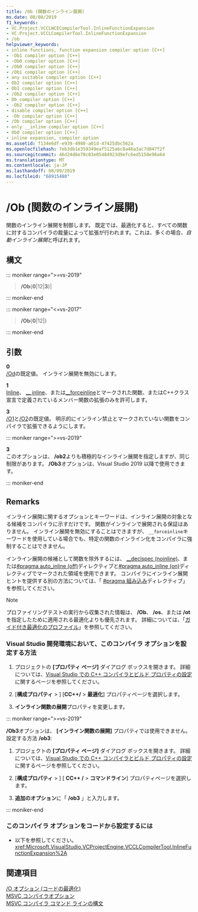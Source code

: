 ```yaml
---
title: /Ob (関数のインライン展開)
ms.date: 08/08/2019
f1_keywords:
- VC.Project.VCCLWCECompilerTool.InlineFunctionExpansion
- VC.Project.VCCLCompilerTool.InlineFunctionExpansion
- /ob
helpviewer_keywords:
- inline functions, function expansion compiler option [C++]
- -Ob1 compiler option [C++]
- -Ob0 compiler option [C++]
- /Ob0 compiler option [C++]
- /Ob1 compiler option [C++]
- any suitable compiler option [C++]
- Ob2 compiler option [C++]
- Ob1 compiler option [C++]
- /Ob2 compiler option [C++]
- Ob compiler option [C++]
- -Ob2 compiler option [C++]
- disable compiler option [C++]
- -Ob compiler option [C++]
- /Ob compiler option [C++]
- only __inline compiler option [C++]
- Ob0 compiler option [C++]
- inline expansion, compiler option
ms.assetid: f134e6df-e939-4980-a01d-47425dbc562a
ms.openlocfilehash: 7eb3db1e359349eaf5125a6c8a46a3ac7d847f2f
ms.sourcegitcommit: 46d24d6e70c03e05484923d9efc6ed5150e96a64
ms.translationtype: MT
ms.contentlocale: ja-JP
ms.lasthandoff: 08/09/2019
ms.locfileid: "68915480"
---
```

# <a name="ob-inline-function-expansion"></a>/Ob (関数のインライン展開)

関数のインライン展開を制御します。 既定では、最適化すると、すべての関数に対するコンパイラの裁量によって拡張が行われます。これは、多くの場合、*自動インライン展開*と呼ばれます。

## <a name="syntax"></a>構文

::: moniker range=">=vs-2019"

> **/Ob**{**0**|12|**3**}|

::: moniker-end

::: moniker range="<=vs-2017"

> **/Ob**{**0**|12|}

::: moniker-end

## <a name="arguments"></a>引数

**0**\
[/Od](od-disable-debug.md)の既定値。 インライン展開を無効にします。

**1**\
[Inline](../../cpp/inline-functions-cpp.md)、 [__ inline](../../cpp/inline-functions-cpp.md)、または[__forceinline](../../cpp/inline-functions-cpp.md)とマークされた関数、またはC++クラス宣言で定義されているメンバー関数の拡張のみを許可します。

**3**\
[/O1](o1-o2-minimize-size-maximize-speed.md)と[/O2](o1-o2-minimize-size-maximize-speed.md)の既定値。 明示的にインライン禁止とマークされていない関数をコンパイラで拡張できるようにします。

::: moniker range=">=vs-2019"

**3**\
このオプションは、 **/ob2**よりも積極的なインライン展開を指定しますが、同じ制限があります。 **/Ob3**オプションは、Visual Studio 2019 以降で使用できます。

::: moniker-end

## <a name="remarks"></a>Remarks

インライン展開に関するオプションとキーワードは、インライン展開の対象となる候補をコンパイラに示すだけです。 関数がインラインで展開される保証はありません。 インライン展開を無効にすることはできますが、 `__forceinline`キーワードを使用している場合でも、特定の関数のインライン化をコンパイラに強制することはできません。

インライン展開の候補として関数を除外するには、 [__declspec (noinline)](../../cpp/noinline.md)、または[#pragma auto_inline (off)](../../preprocessor/auto-inline.md)ディレクティブと[#pragma auto_inline (on)](../../preprocessor/auto-inline.md)ディレクティブでマークされた領域を使用できます。 コンパイラにインライン展開ヒントを提供する別の方法については、「 [#pragma 組み込み](../../preprocessor/intrinsic.md)ディレクティブ」を参照してください。

> [!NOTE]
> プロファイリングテストの実行から収集された情報は、 **/Ob**、 **/os**、または **/ot**を指定したために適用される最適化よりも優先されます。 詳細については、「[ガイド付き最適化のプロファイル](../profile-guided-optimizations.md)」を参照してください。

### <a name="to-set-this-compiler-option-in-the-visual-studio-development-environment"></a>Visual Studio 開発環境において、このコンパイラ オプションを設定する方法

1. プロジェクトの **[プロパティ ページ]** ダイアログ ボックスを開きます。 詳細については、[Visual Studio での C++ コンパイラとビルド プロパティの設定](../working-with-project-properties.md)に関するページを参照してください。

1. [**構成プロパティ** > ] [**CC++/**  > **最適化**] プロパティページを選択します。

1. **インライン関数の展開**プロパティを変更します。

::: moniker range=">=vs-2019"

**/Ob3**オプションは、 **[インライン関数の展開]** プロパティでは使用できません。 設定する方法 **/ob3**:

1. プロジェクトの **[プロパティ ページ]** ダイアログ ボックスを開きます。 詳細については、[Visual Studio での C++ コンパイラとビルド プロパティの設定](../working-with-project-properties.md)に関するページを参照してください。

1. [**構成プロパティ** > ] [ **CC++ /** > **コマンドライン**] プロパティページを選択します。

1. **追加のオプション**に「 **/ob3** 」と入力します。

::: moniker-end

### <a name="to-set-this-compiler-option-programmatically"></a>このコンパイラ オプションをコードから設定するには

- 以下を参照してください。<xref:Microsoft.VisualStudio.VCProjectEngine.VCCLCompilerTool.InlineFunctionExpansion%2A>

## <a name="see-also"></a>関連項目

[/O オプション (コードの最適化)](o-options-optimize-code.md)\
[MSVC コンパイラオプション](compiler-options.md)\
[MSVC コンパイラ コマンド ラインの構文](compiler-command-line-syntax.md)
